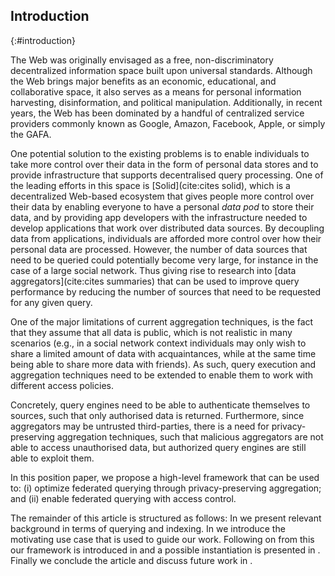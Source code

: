 ## Introduction
{:#introduction}

The Web was originally envisaged as a free, non-discriminatory decentralized information space built upon universal standards.  Although the Web brings major benefits as an economic, educational, and collaborative space, it also serves as a means for personal information harvesting, disinformation, and political manipulation. Additionally, in recent years, the Web has been dominated by a handful of centralized service providers commonly known as Google, Amazon, Facebook, Apple, or simply the GAFA. 

One potential solution to the existing problems is to enable individuals to take more control over their data in the form of personal data stores and to provide infrastructure that supports decentralised query processing. One of the leading efforts in this space is [Solid](cite:cites solid), which is a decentralized Web-based ecosystem that gives people more control over their data by enabling everyone to have a personal *data pod* to store their data, and by providing app developers with the infrastructure needed to develop applications that work over distributed data sources. By decoupling data from applications, individuals are afforded more control over how their personal data are processed. However, the number of data sources that need to be queried could potentially become very large, for instance in the case of a large social network. Thus giving rise to research into [data aggregators](cite:cites summaries) that can be used to improve query performance by reducing the number of sources that need to be requested for any given query.

One of the major limitations of current aggregation techniques, is the fact that they assume that all data is public, which is not realistic in many scenarios (e.g., in a social network context individuals may only wish to share a limited amount of data with acquaintances, while at the same time being able to share more data with friends). As such, query execution and aggregation techniques need to be extended to enable them to work with different access policies.

Concretely, query engines need to be able to authenticate themselves to sources, such that only authorised data is returned. Furthermore, since aggregators may be untrusted third-parties, there is a need for privacy-preserving aggregation techniques, such that malicious aggregators are not able to access unauthorised data, but authorized query engines are still able to exploit them.

In this position paper, we propose a high-level framework that can be used to: (i) optimize federated querying through privacy-preserving aggregation; and (ii) enable federated querying with access control. <!--Our goal is *not* to introduce a complete solution to these problems, instead, our contribution is a framework that can be used to position future research.-->

The remainder of this article is structured as follows: In [](#background) we present relevant background in terms of querying and indexing.
In [](#use-case) we introduce the motivating use case that is used to guide our work.  Following on from this our framework is introduced in [](#framework) and a possible instantiation is presented in [](#solution).
Finally we conclude the article and discuss future work in [](#conclusions).
